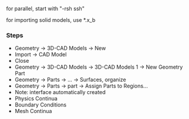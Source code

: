 
for parallel, start with "-rsh ssh"

for importing solid models, use *.x_b

### Steps

- Geometry -> 3D-CAD Models -> New
- Import  -> CAD Model
- Close
- Geometry -> 3D-CAD Models -> 3D-CAD Models 1 -> New Geometry Part
- Geometry -> Parts -> ... -> Surfaces, organize
- Geometry -> Parts -> part -> Assign Parts to Regions...
- Note: interface automatically created
- Physics Continua
- Boundary Conditions
- Mesh Continua

